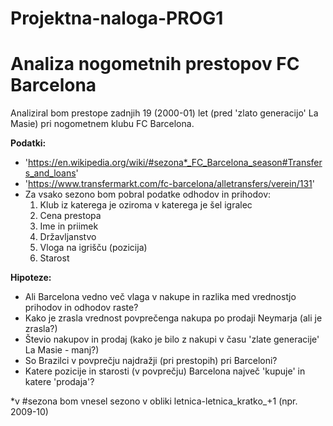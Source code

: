 # Projektna-naloga-PROG1

Analiza nogometnih prestopov FC Barcelona
==================================================================

Analiziral bom prestope zadnjih 19 (2000-01) let (pred 'zlato generacijo' La Masie) pri nogometnem klubu FC Barcelona.

**Podatki:**
* 'https://en.wikipedia.org/wiki/#sezona*_FC_Barcelona_season#Transfers_and_loans'
* 'https://www.transfermarkt.com/fc-barcelona/alletransfers/verein/131'
* Za vsako sezono bom pobral podatke odhodov in prihodov:
  1. Klub iz katerega je oziroma v katerega je šel igralec
  2. Cena prestopa
  3. Ime in priimek
  4. Državljanstvo
  5. Vloga na igrišču (pozicija)
  6. Starost

**Hipoteze:**
* Ali Barcelona vedno več vlaga v nakupe in razlika med vrednostjo prihodov in odhodov raste?
* Kako je zrasla vrednost povprečenga nakupa po prodaji Neymarja (ali je zrasla?)
* Števio nakupov in prodaj (kako je bilo z nakupi v času 'zlate generacije' La Masie - manj?)
* So Brazilci v povprečju najdražji (pri prestopih) pri Barceloni?
* Katere pozicije in starosti (v povprečju) Barcelona največ 'kupuje' in katere 'prodaja'?


*v #sezona bom vnesel sezono v obliki letnica-letnica_kratko_+1 (npr. 2009-10)
